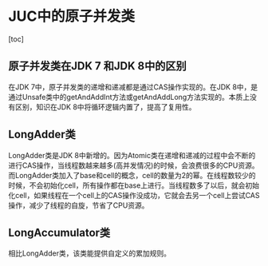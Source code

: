 # JUC中的原子并发类
[toc]
## 原子并发类在JDK 7 和JDK 8中的区别
在JDK 7中，原子并发类的递增和递减都是通过CAS操作实现的。在JDK 8中，是通过Unsafe类中的getAndAddInt方法或getAndAddLong方法实现的。本质上没有区别，知识在JDK 8中将循环逻辑内置了，提高了复用性。
## LongAdder类
LongAdder类是JDK 8中新增的。因为Atomic类在递增和递减的过程中会不断的进行CAS操作，当线程数越来越多(高并发情况)的时候，会浪费很多的CPU资源。
而LongAdder类加入了base和cell的概念，cell的数量为2的幂。在线程数较少的时候，不会初始化cell，所有操作都在base上进行。当线程数多了以后，就会初始化cell，如果线程在一个cell上的CAS操作没成功，它就会去另一个cell上尝试CAS操作，减少了线程的自旋，节省了CPU资源。
## LongAccumulator类
相比LongAdder类，该类能提供自定义的累加规则。